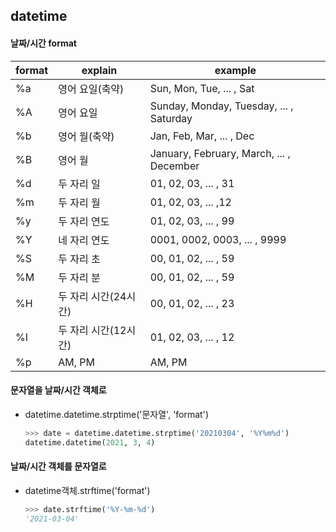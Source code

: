 ## datetime

#### 날짜/시간 format

| format | explain              | example                                  |
| ------ | -------------------- | ---------------------------------------- |
| %a     | 영어 요일(축약)      | Sun, Mon, Tue, ... , Sat                 |
| %A     | 영어 요일            | Sunday, Monday, Tuesday, ... , Saturday  |
| %b     | 영어 월(축약)        | Jan, Feb, Mar, ... , Dec                 |
| %B     | 영어 월              | January, February, March, ... , December |
| %d     | 두 자리 일           | 01, 02, 03, ... , 31                     |
| %m     | 두 자리 월           | 01, 02, 03, ... ,12                      |
| %y     | 두 자리 연도         | 01, 02, 03, ... , 99                     |
| %Y     | 네 자리 연도         | 0001, 0002, 0003, ... , 9999             |
| %S     | 두 자리 초           | 00, 01, 02, ... , 59                     |
| %M     | 두 자리 분           | 00, 01, 02, ... , 59                     |
| %H     | 두 자리 시간(24시간) | 00, 01, 02, ... , 23                     |
| %I     | 두 자리 시간(12시간) | 01, 02, 03, ... , 12                     |
| %p     | AM, PM               | AM, PM                                   |



#### 문자열을 날짜/시간 객체로

- datetime.datetime.strptime('문자열', 'format')

  ```python
  >>> date = datetime.datetime.strptime('20210304', '%Y%m%d')
  datetime.datetime(2021, 3, 4)
  ```

  

#### 날짜/시간 객체를 문자열로

- datetime객체.strftime('format')

  ```python
  >>> date.strftime('%Y-%m-%d')
  '2021-03-04'
  ```